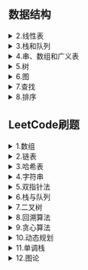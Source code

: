 ## 数据结构  
 <details><summary>2.线性表</summary>
  
  <a href = "大学课程/数据结构/2.线性表/2.1线性表的类型定义.md" target = "_blank">2.1线性表的类型定义</a>  
　　<a href = "大学课程/数据结构/2.线性表/2.2线性表的顺序表示和实现.md" target="_blank">2.2线性表的顺序表示和实现</a>  
　　<a href = "大学课程/数据结构/2.线性表/2.3线性表的链式表示和实现.md" target="_blank">2.3线性表的链式表示和实现</a>  
　　<a href = "大学课程/数据结构/2.线性表/2.4循环链表.md" target="_blank">2.4循环链表</a>  
　　<a href = "大学课程/数据结构/2.线性表/2.5双向链表.md" target="_blank">2.5双向链表</a>  
　　<a href = "大学课程/数据结构/2.线性表/2.6各种顺序结构比较.md" target="_blank">2.6各种顺序结构比较</a>  
　　<a href = "大学课程/数据结构/2.线性表/2.7线性表的应用.md" target="_blank">2.7线性表的应用</a>  
　　<a href = "大学课程/数据结构/2.线性表/2.8案例分析与实现.md" target="_blank">2.8案例分析与实现</a>  
 </details>
 <details><summary>3.栈和队列</summary>
  
　　<a href = "大学课程/数据结构/3.栈和队列/3.1前言.md" target = "_blank">3.1前言</a>  
　　<a href = "大学课程/数据结构/3.栈和队列/3.2栈的表示和实现.md" target = "_blank">3.2栈的表示和实现</a>  
　　<a href = "大学课程/数据结构/3.栈和队列/3.3栈和递归.md" target = "_blank">3.3栈和递归</a>  
　　<a href = "大学课程/数据结构/3.栈和队列/3.4队列的表示和实现.md" target = "_blank">3.4队列的表示和实现</a>     
 </details>
 <details><summary>4.串、数组和广义表</summary>
  
　  <a href = "大学课程/数据结构/4.串、数组和广义表/4.1串的匹配.md" target = "_blank">4.1串的匹配</a>  
　　<a href = "大学课程/数据结构/4.串、数组和广义表/4.2数组.md" target = "_blank">4.2数组</a>  
　　<a href = "大学课程/数据结构/4.串、数组和广义表/4.3广义表.md" target = "_blank">4.3广义表</a>  
 </details>
 <details><summary>5.树</summary>
  
　　<a href = "大学课程/数据结构/5.树/5.1树和二叉树定义、特点.md" target = "_blank">5.1树和二叉树定义、特点</a>  
　　<a href = "大学课程/数据结构/5.树/5.2二叉树的性质.md" target = "_blank">5.2二叉树的性质</a>  
　　<a href = "大学课程/数据结构/5.树/5.3二叉树的存储结构.md" target = "_blank">5.3二叉树的存储结构</a>  
　　<a href = "大学课程/数据结构/5.树/5.4二叉树的遍历.md" target = "_blank">5.4二叉树的遍历</a>  
　　<a href = "大学课程/数据结构/5.树/5.5二叉树遍历算法的应用.md" target = "_blank">5.5二叉树遍历算法的应用</a>  
　　<a href = "大学课程/数据结构/5.树/5.6线索二叉树.md" target = "_blank">5.6线索二叉树</a>  
　　<a href = "大学课程/数据结构/5.树/5.7树的存储结构.md" target = "_blank">5.7树的存储结构</a>  
　　<a href = "大学课程/数据结构/5.树/5.8树、森林和二叉树的转换及树的遍历.md" target = "_blank">5.8树、森林和二叉树的转换及树的遍历</a>  
　　<a href = "大学课程/数据结构/5.树/5.9哈夫曼树.md" target = "_blank">5.9哈夫曼树</a>  
　　<a href = "大学课程/数据结构/5.树/树的c语言实现" target = "_blank">树的c语言实现</a>  
 </details>
 <details><summary>6.图</summary>
  
　　<a href = "大学课程/数据结构/6.图/6.1图的定义、一些概念.md" target = "_blank">6.1图的定义、一些概念</a>  
　　<a href = "大学课程/数据结构/6.图/6.2图的存储结构--邻接矩阵.md" target = "_blank">6.2图的存储结构--邻接矩阵</a>  
　　<a href = "大学课程/数据结构/6.图/6.3图的存储结构--邻接表.md" target = "_blank">6.3图的存储结构--邻接表</a>  
　　<a href = "大学课程/数据结构/6.图/6.4图的存储结构--十字链表和邻接多重表.md" target = "_blank">6.4图的存储结构--十字链表和邻接多重表</a>  
　　<a href = "大学课程/数据结构/6.图/6.5图的遍历.md" target = "_blank">6.5图的遍历</a>  
　　<a href = "大学课程/数据结构/6.图/6.6图的应用--最小生成树.md" target = "_blank">6.6图的应用--最小生成树</a>  
　　<a href = "大学课程/数据结构/6.图/6.7图的应用--最短路径.md" target = "_blank">6.7图的应用--最短路径</a>  
　　<a href = "大学课程/数据结构/6.图/6.8图的应用--其他.md" target = "_blank">6.8图的应用--其他</a>  
 </details>
  <details><summary>7.查找</summary>
  
　　<a href = "大学课程/数据结构/7.查找/7.1线性表的查找.md" target = "_blank">7.1线性表的查找</a>  
　　<a href = "大学课程/数据结构/7.查找/7.2树表的查找.md" target = "_blank">7.2树表的查找</a>  
　　<a href = "大学课程/数据结构/7.查找/7.3平衡二叉树.md" target = "_blank">7.3平衡二叉树</a>  
　　<a href = "大学课程/数据结构/7.查找/7.4散列表的查找.md" target = "_blank">7.4散列表的查找</a>   
 </details>
  <details><summary>8.排序</summary>
  
　　<a href = "大学课程/数据结构/8.排序/8.1插入排序.md" target = "_blank">8.1插入排序</a>  
　　<a href = "大学课程/数据结构/8.排序/8.2交换排序.md" target = "_blank">8.2交换排序</a>  
　　<a href = "大学课程/数据结构/8.排序/8.3选择排序.md" target = "_blank">8.3选择排序</a>  
　　<a href = "大学课程/数据结构/8.排序/8.4归并排序.md" target = "_blank">8.4归并排序</a>  
　　<a href = "大学课程/数据结构/8.排序/8.5基数排序.md" target = "_blank">8.5基数排序</a>  
　　<a href = "大学课程/数据结构/8.排序/8.6各种排序算法比较.md" target = "_blank">8.6各种排序算法比较</a>  
 </details>
 
## LeetCode刷题  
  <details><summary>1.数组</summary>
    
　　<a href = "/Leetcode刷题/01.数组/704.二分查找.md" target = "_blank">704.二分查找</a>  
 </details>
<details><summary>2.链表</summary>
    
　　<a href = "/Leetcode刷题/02.链表/.md" target = "_blank"></a>  
 </details>
<details><summary>3.哈希表</summary>
    
　　<a href = "/Leetcode刷题/03.哈希表/.md" target = "_blank"></a>  
 </details>
 <details><summary>4.字符串</summary>
    
　　<a href = "/Leetcode刷题/04.字符串/.md" target = "_blank"></a>  
 </details>
 <details><summary>5.双指针法</summary>
    
　　<a href = "/Leetcode刷题/05.双指针法/.md" target = "_blank"></a>  
 </details>
 <details><summary>6.栈与队列</summary>
    
　　<a href = "/Leetcode刷题/06.栈与队列/.md" target = "_blank"></a>  
 </details>
 <details><summary>7.二叉树</summary>
    
　　<a href = "/Leetcode刷题/07.二叉树/(01)__144. 二叉树的前序遍历.md" target = "_blank">144. 二叉树的前序遍历</a>  
　　<a href = "/Leetcode刷题/07.二叉树/(02)__102. 二叉树的层序遍历.md" target = "_blank">102. 二叉树的层序遍历</a>  
　　<a href = "/Leetcode刷题/07.二叉树/(03)__107. 二叉树的层序遍历 II.md" target = "_blank">107. 二叉树的层序遍历||</a>  
　　<a href = "/Leetcode刷题/07.二叉树/(04)__199. 二叉树的右视图.md" target = "_blank">199. 二叉树的右视图</a>  
　　<a href = "/Leetcode刷题/07.二叉树/(05)__637. 二叉树的层平均值.md" target = "_blank">637. 二叉树的层平均值</a>  
　　<a href = "/Leetcode刷题/07.二叉树/(06)__429. N 叉树的层序遍历.md" target = "_blank">429. N叉树的层序遍历</a>  
　　<a href = "/Leetcode刷题/07.二叉树/(07)__515. 在每个树行中找最大值.md" target = "_blank">515. 在每个树行中找最大值</a>  
　　<a href = "/Leetcode刷题/07.二叉树/(08)__116. 填充每个节点的下一个右侧节点指针.md" target = "_blank">116. 填充每个节点的下一个右侧节点指针</a>  
　　<a href = "/Leetcode刷题/07.二叉树/(09)__111. 二叉树的最小深度.md" target = "_blank">111. 二叉树的最小深度</a>  
　　<a href = "/Leetcode刷题/07.二叉树/(10)__226. 翻转二叉树.md" target = "_blank">226. 翻转二叉树</a> 
 </details>
 <details><summary>8.回溯算法</summary>
    
　　<a href = "/Leetcode刷题/08.回溯算法/.md" target = "_blank"></a>  
 </details>
 <details><summary>9.贪心算法</summary>
    
　　<a href = "/Leetcode刷题/09.贪心算法/.md" target = "_blank"></a>  
 </details>
  <details><summary>10.动态规划</summary>
    
　　<a href = "/Leetcode刷题/10.动态规划/.md" target = "_blank"></a>  
 </details>
  <details><summary>11.单调栈</summary>
    
　　<a href = "/Leetcode刷题/11.单调栈/.md" target = "_blank"></a>  
 </details>
  <details><summary>12.图论</summary>
    
　　<a href = "/Leetcode刷题/12.图论/.md" target = "_blank"></a>  
 </details>

